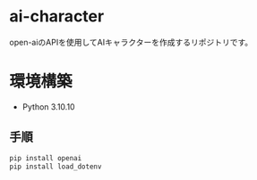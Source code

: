 # ai-character
open-aiのAPIを使用してAIキャラクターを作成するリポジトリです。

# 環境構築
- Python 3.10.10

## 手順
```bash
pip install openai
pip install load_dotenv
```
